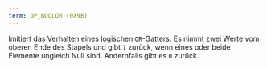 ```yaml
---
term: OP_BOOLOR (0X9B)
---
```


Imitiert das Verhalten eines logischen `OR`-Gatters. Es nimmt zwei Werte vom oberen Ende des Stapels und gibt `1` zurück, wenn eines oder beide Elemente ungleich Null sind. Andernfalls gibt es `0` zurück.